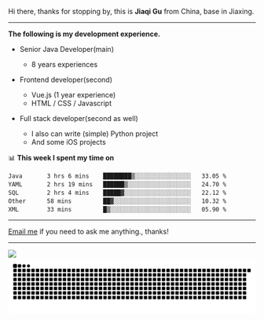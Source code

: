 Hi there, thanks for stopping by, this is **Jiaqi Gu** from China, base in Jiaxing.

---

**The following is my development experience.**

- Senior Java Developer(main)
  - 8 years experiences

- Frontend developer(second)
  - Vue.js (1 year experience)
  - HTML / CSS / Javascript
  
- Full stack developer(second as well)
  - I also can write (simple) Python project
  - And some iOS projects

📊 **This week I spent my time on**
<!--START_SECTION:waka-->

```txt
Java       3 hrs 6 mins    ████████▒░░░░░░░░░░░░░░░░   33.05 %
YAML       2 hrs 19 mins   ██████▒░░░░░░░░░░░░░░░░░░   24.70 %
SQL        2 hrs 4 mins    █████▓░░░░░░░░░░░░░░░░░░░   22.12 %
Other      58 mins         ██▓░░░░░░░░░░░░░░░░░░░░░░   10.32 %
XML        33 mins         █▒░░░░░░░░░░░░░░░░░░░░░░░   05.90 %
```

<!--END_SECTION:waka-->

---

[Email me](mailto:htk2klwgr@mozmail.com?subject=Hiring_from_GitHub) if you need to ask me anything., thanks!

---

![]( https://visitor-badge.glitch.me/badge?page_id=githubgujiaqi)
![]( https://github.com/droid-Q/droid-Q/raw/output/github-contribution-grid-snake.svg#gh-dark-mode-only)
